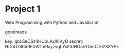 # Project 1

Web Programming with Python and JavaScript

goodreads

key: qbLSeCSz4HUoLAxlhiVyQ
secret: HDoO7865RFDW1mRayzvqLYsEIUHOavYUmCTe2SXYPk